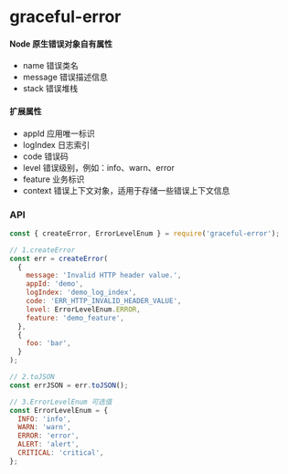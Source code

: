 # graceful-error

#### Node 原生错误对象自有属性

- name 错误类名
- message 错误描述信息
- stack 错误堆栈

#### 扩展属性

- appId 应用唯一标识
- logIndex 日志索引
- code 错误码
- level 错误级别，例如：info、warn、error
- feature 业务标识
- context 错误上下文对象，适用于存储一些错误上下文信息

### API

```js
const { createError, ErrorLevelEnum } = require('graceful-error');

// 1.createError
const err = createError(
  {
    message: 'Invalid HTTP header value.',
    appId: 'demo',
    logIndex: 'demo_log_index',
    code: 'ERR_HTTP_INVALID_HEADER_VALUE',
    level: ErrorLevelEnum.ERROR,
    feature: 'demo_feature',
  },
  {
    foo: 'bar',
  }
);

// 2.toJSON
const errJSON = err.toJSON();

// 3.ErrorLevelEnum 可选值
const ErrorLevelEnum = {
  INFO: 'info',
  WARN: 'warn',
  ERROR: 'error',
  ALERT: 'alert',
  CRITICAL: 'critical',
};
```
